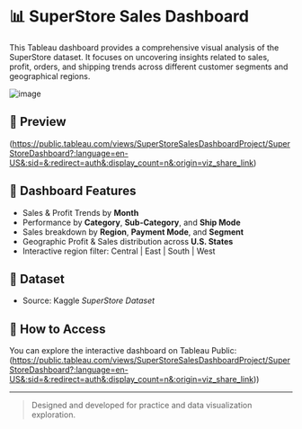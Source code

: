 # 📊 SuperStore Sales Dashboard

This Tableau dashboard provides a comprehensive visual analysis of the SuperStore dataset. It focuses on uncovering insights related to sales, profit, orders, and shipping trends across different customer segments and geographical regions.

![image](https://github.com/user-attachments/assets/77199faf-5c79-4d74-b005-17c0f4db76f5)

## 📸 Preview

(https://public.tableau.com/views/SuperStoreSalesDashboardProject/SuperStoreDashboard?:language=en-US&:sid=&:redirect=auth&:display_count=n&:origin=viz_share_link)

## 📌 Dashboard Features

- Sales & Profit Trends by **Month**
- Performance by **Category**, **Sub-Category**, and **Ship Mode**
- Sales breakdown by **Region**, **Payment Mode**, and **Segment**
- Geographic Profit & Sales distribution across **U.S. States**
- Interactive region filter: Central | East | South | West

## 📂 Dataset

- Source: Kaggle *SuperStore Dataset*

## 🚀 How to Access

You can explore the interactive dashboard on Tableau Public: (https://public.tableau.com/views/SuperStoreSalesDashboardProject/SuperStoreDashboard?:language=en-US&:sid=&:redirect=auth&:display_count=n&:origin=viz_share_link)) 

---

> Designed and developed for practice and data visualization exploration.
